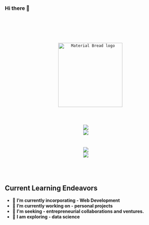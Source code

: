 ### Hi there 👋


<code>

<div align='center'>


<p align="center">
    <img width="200" src="![](http://github-profile-summary-cards.vercel.app/api/cards/profile-details?username=tabib-e-alahi&theme=dracula)" alt="Material Bread logo">
</p>

![](http://github-profile-summary-cards.vercel.app/api/cards/repos-per-language?username=tabib-e-alahi&theme=dracula) ![](http://github-profile-summary-cards.vercel.app/api/cards/most-commit-language?username=tabib-e-alahi&theme=dracula)


![](http://github-profile-summary-cards.vercel.app/api/cards/stats?username=tabib-e-alahi&theme=dracula) ![](http://github-profile-summary-cards.vercel.app/api/cards/productive-time?username=tabib-e-alahi&theme=dracula&utcOffset=8)
</div>

</code>




## **Current Learning Endeavors**

- 🌱 **I’m currently incorporating - Web Development**
- 🔭 **I’m currently working on - personal projects**
- 👯 **I'm seeking - entrepreneurial collaborations and ventures.**
- 🤔 **I am exploring - data science**


